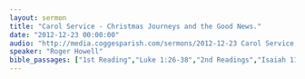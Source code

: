 ```yaml
---
layout: sermon
title: "Carol Service - Christmas Journeys and the Good News."
date: "2012-12-23 00:00:00"
audio: "http://media.coggesparish.com/sermons/2012-12-23 Carol Service, Roger Howell.mp3"
speaker: "Roger Howell"
bible_passages: ["1st Reading","Luke 1:26-38","2nd Readings","Isaiah 11:1-9","Luke 2:1-7","3rd Reading","Luke 2:8-16","4th Readings","Isaiah 9:2, 6-7, 49:6","Matthew 2:1-12","5th Reading","Isaiah 53:1-5","6th Reading","John 1:1-14"]
---
```

